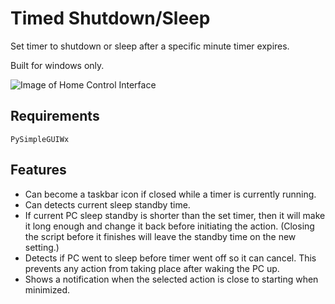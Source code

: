 # Timed Shutdown/Sleep

Set timer to shutdown or sleep after a specific minute timer expires.

Built for windows only.

![Image of Home Control Interface](https://raw.githubusercontent.com/Concrete18/Timed-Shutdown-Sleep/master/Images/Screenshot.png)

## Requirements

```pip
PySimpleGUIWx
```

## Features

* Can become a taskbar icon if closed while a timer is currently running.
* Can detects current sleep standby time.
* If current PC sleep standby is shorter than the set timer, then it will make it long enough and change it back before initiating the action. (Closing the script before it finishes will leave the standby time on the new setting.)
* Detects if PC went to sleep before timer went off so it can cancel. This prevents any action from taking place after waking the PC up.
* Shows a notification when the selected action is close to starting when minimized.

<!-- ## Todo

* change icon color based on sleep or shutdown timed action. -->
